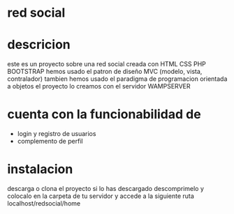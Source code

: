 # red social

# descricion

este es un proyecto sobre una red social creada con HTML CSS PHP BOOTSTRAP
hemos usado el patron de diseño MVC (modelo, vista, contralador)
tambien hemos usado el paradigma de programacion orientada a objetos
el proyecto lo creamos con el servidor WAMPSERVER

# cuenta con la funcionabilidad de

* login y registro de usuarios
* complemento de perfil

# instalacion

descarga o clona el proyecto si lo has descargado descomprimelo y 
colocalo en la carpeta de tu servidor y accede a la siguiente ruta localhost/redsocial/home
